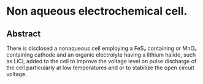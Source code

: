 # Non aqueous electrochemical cell.

## Abstract
There is disclosed a nonaqueous cell employing a FeS₂ containing or MnO₂ containing cathode and an organic electrolyte having a lithium halide, such as LiCl, added to the cell to improve the voltage level on pulse discharge of the cell particularly at low temperatures and or to stabilize the open circuit voltage.